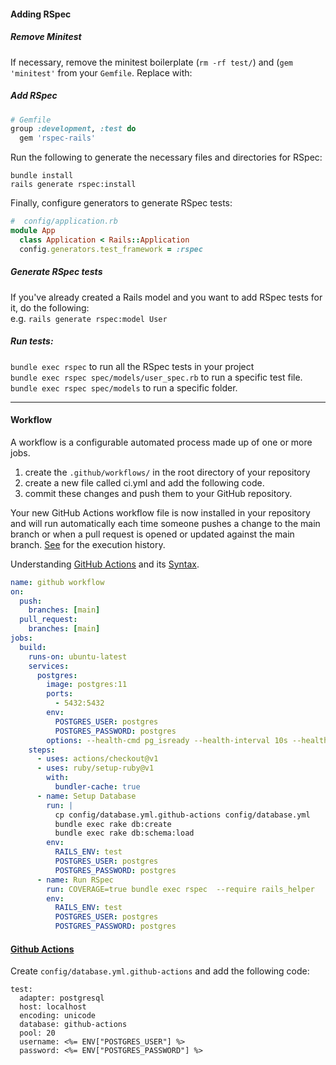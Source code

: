 #### Adding RSpec

##### Remove Minitest

If necessary, remove the minitest boilerplate (`rm -rf test/`) and (`gem 'minitest'` from your `Gemfile`. Replace with: 

##### Add RSpec 
```ruby
# Gemfile
group :development, :test do
  gem 'rspec-rails'
```


Run the following to generate the necessary files and directories for RSpec:
```
bundle install
rails generate rspec:install
``` 

Finally, configure generators to generate RSpec tests:

```ruby
#  config/application.rb
module App
  class Application < Rails::Application
  config.generators.test_framework = :rspec
```
##### Generate RSpec tests
If you've already created a Rails model and you want to add RSpec tests for it, do the following: <br>
e.g. `rails generate rspec:model User`

##### Run tests:

`bundle exec rspec` to run all the RSpec tests in your project <br>
`bundle exec rspec spec/models/user_spec.rb` to run a specific test file. <br>
`bundle exec rspec spec/models` to run a specific folder. 

---

#### Workflow
A workflow is a configurable automated process made up of one or more jobs. 
1. create the `.github/workflows/` in the root directory of your repository
2. create a new file called ci.yml and add the following code.
3. commit these changes and push them to your GitHub repository.

Your new GitHub Actions workflow file is now installed in your repository and will run automatically each time someone pushes a change to the main branch or when a pull request is opened or updated against the main branch. [See](https://docs.github.com/en/actions/learn-github-actions/understanding-github-actions#viewing-the-activity-for-a-workflow-run) for the execution history. 

Understanding [GitHub Actions](https://docs.github.com/en/actions/learn-github-actions/understanding-github-actions) and its [Syntax](https://docs.github.com/en/actions/using-workflows/workflow-syntax-for-github-actions).

```yml
name: github workflow
on:
  push:
    branches: [main]
  pull_request:
    branches: [main]
jobs:
  build:
    runs-on: ubuntu-latest
    services:
      postgres:
        image: postgres:11
        ports:
          - 5432:5432
        env:
          POSTGRES_USER: postgres
          POSTGRES_PASSWORD: postgres
        options: --health-cmd pg_isready --health-interval 10s --health-timeout 5s --health-retries 5
    steps:
      - uses: actions/checkout@v1
      - uses: ruby/setup-ruby@v1
        with:
          bundler-cache: true
      - name: Setup Database
        run: |
          cp config/database.yml.github-actions config/database.yml
          bundle exec rake db:create
          bundle exec rake db:schema:load
        env:
          RAILS_ENV: test
          POSTGRES_USER: postgres
          POSTGRES_PASSWORD: postgres
      - name: Run RSpec
        run: COVERAGE=true bundle exec rspec  --require rails_helper
        env:
          RAILS_ENV: test
          POSTGRES_USER: postgres
          POSTGRES_PASSWORD: postgres

```

#### [Github Actions](https://www.pibit.nl/github/actions/rails/postgres/rspec/tutorial/example/2019/09/23/github-actions-with-rails-postgres-and-rspec/)
Create `config/database.yml.github-actions` and add the following code:
```
test:
  adapter: postgresql
  host: localhost
  encoding: unicode
  database: github-actions
  pool: 20
  username: <%= ENV["POSTGRES_USER"] %>
  password: <%= ENV["POSTGRES_PASSWORD"] %>
```
